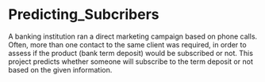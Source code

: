 # Predicting_Subcribers
A banking institution ran a direct marketing campaign based on phone calls. Often, more than one contact to the same client was required, in order to assess if the product (bank term deposit) would be subscribed or not. This project predicts whether someone will subscribe to the term deposit or not based on the given information.
